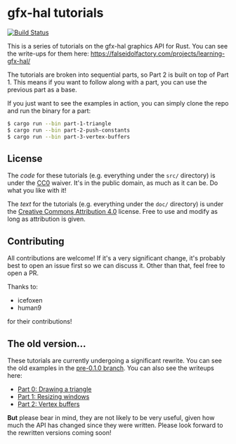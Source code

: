 # gfx-hal tutorials

[![Build Status](https://travis-ci.org/mistodon/gfx-hal-tutorials.svg?branch=master)](https://travis-ci.org/mistodon/gfx-hal-tutorials)

This is a series of tutorials on the gfx-hal graphics API for Rust. You can see the write-ups for them here: https://falseidolfactory.com/projects/learning-gfx-hal/

The tutorials are broken into sequential parts, so Part 2 is built on top of Part 1. This means if you want to follow along with a part, you can use the previous part as a base.

If you just want to see the examples in action, you can simply clone the repo and run the binary for a part:

```bash
$ cargo run --bin part-1-triangle
$ cargo run --bin part-2-push-constants
$ cargo run --bin part-3-vertex-buffers
```

## License

The _code_ for these tutorials (e.g. everything under the `src/` directory) is under the [CC0](https://creativecommons.org/share-your-work/public-domain/cc0/) waiver. It's in the public domain, as much as it can be. Do what you like with it!

The _text_ for the tutorials (e.g. everything under the `doc/` directory) is under the [Creative Commons Attribution 4.0](https://creativecommons.org/licenses/by/4.0/) license. Free to use and modify as long as attribution is given.

## Contributing

All contributions are welcome! If it's a very significant change, it's probably best to open an issue first so we can discuss it. Other than that, feel free to open a PR.

Thanks to:

- icefoxen
- human9

for their contributions!

## The old version...

These tutorials are currently undergoing a significant rewrite. You can see the old examples in the [pre-0.1.0 branch](https://github.com/mistodon/gfx-hal-tutorials/tree/pre-0.1.0). You can also see the writeups here:

- [Part 0: Drawing a triangle](https://falseidolfactory.com/2018/08/16/gfx-hal-part-0-drawing-a-triangle.html)
- [Part 1: Resizing windows](https://falseidolfactory.com/2018/08/23/gfx-hal-part-1-resizing-windows.html)
- [Part 2: Vertex buffers](https://falseidolfactory.com/2018/10/09/gfx-hal-part-2-vertex-buffers.html)

**But** please bear in mind, they are not likely to be very useful, given how much the API has changed since they were written. Please look forward to the rewritten versions coming soon!
